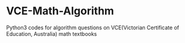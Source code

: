 # VCE-Math-Algorithm
Python3 codes for algorithm questions on VCE(Victorian Certificate of Education, Australia) math textbooks
